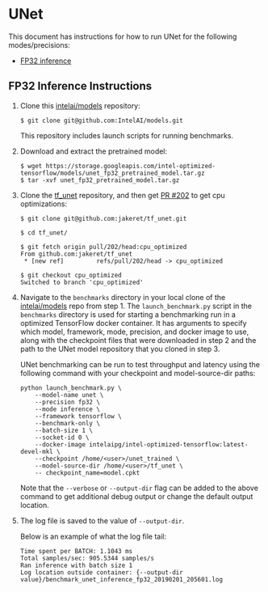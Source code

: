 # UNet

This document has instructions for how to run UNet for the following
modes/precisions:
* [FP32 inference](#fp32-inference-instructions)

## FP32 Inference Instructions

1. Clone this [intelai/models](https://github.com/IntelAI/models)
   repository:
   ```
   $ git clone git@github.com:IntelAI/models.git
   ```
   This repository includes launch scripts for running benchmarks.

2. Download and extract the pretrained model:
   ```
   $ wget https://storage.googleapis.com/intel-optimized-tensorflow/models/unet_fp32_pretrained_model.tar.gz
   $ tar -xvf unet_fp32_pretrained_model.tar.gz
   ```

3. Clone the [tf_unet](https://github.com/jakeret/tf_unet) repository,
   and then get [PR #202](https://github.com/jakeret/tf_unet/pull/202)
   to get cpu optimizations:

   ```
   $ git clone git@github.com:jakeret/tf_unet.git

   $ cd tf_unet/

   $ git fetch origin pull/202/head:cpu_optimized
   From github.com:jakeret/tf_unet
    * [new ref]         refs/pull/202/head -> cpu_optimized

   $ git checkout cpu_optimized
   Switched to branch 'cpu_optimized'
   ```

4. Navigate to the `benchmarks` directory in your local clone of the
   [intelai/models](https://github.com/IntelAI/models) repo from step 1.
   The `launch_benchmark.py` script in the `benchmarks` directory is
   used for starting a benchmarking run in a optimized TensorFlow docker
   container. It has arguments to specify which model, framework, mode,
   precision, and docker image to use, along with the checkpoint files
   that were downloaded in step 2 and the path to the UNet model
   repository that you cloned in step 3.

   UNet benchmarking can be run to test throughput and latency using the
   following command with your checkpoint and model-source-dir paths:

   ```
   python launch_benchmark.py \
       --model-name unet \
       --precision fp32 \
       --mode inference \
       --framework tensorflow \
       --benchmark-only \
       --batch-size 1 \
       --socket-id 0 \
       --docker-image intelaipg/intel-optimized-tensorflow:latest-devel-mkl \
       --checkpoint /home/<user>/unet_trained \
       --model-source-dir /home/<user>/tf_unet \
       -- checkpoint_name=model.cpkt
   ```

   Note that the `--verbose` or `--output-dir` flag can be added to the above
   command to get additional debug output or change the default output location.

5. The log file is saved to the value of `--output-dir`.

   Below is an example of what the log file tail:

   ```
   Time spent per BATCH: 1.1043 ms
   Total samples/sec: 905.5344 samples/s
   Ran inference with batch size 1
   Log location outside container: {--output-dir value}/benchmark_unet_inference_fp32_20190201_205601.log
   ```